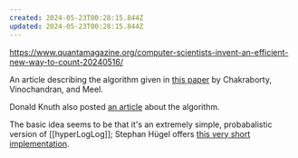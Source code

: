```yaml
---
created: 2024-05-23T00:28:15.844Z
updated: 2024-05-23T00:28:15.844Z
---
```

https://www.quantamagazine.org/computer-scientists-invent-an-efficient-new-way-to-count-20240516/

An article describing the algorithm given in [this paper](https://drops.dagstuhl.de/storage/00lipics/lipics-vol244-esa2022/LIPIcs.ESA.2022.34/LIPIcs.ESA.2022.34.pdf) by Chakraborty, Vinochandran, and Meel.

Donald Knuth also posted [an article](https://cs.stanford.edu/~knuth/papers/cvm-note.pdf) about the algorithm.

The basic idea seems to be that it's an extremely simple, probabalistic version of [[hyperLogLog]]; Stephan Hügel offers [this very short implementation](https://github.com/urschrei/cvmcount/blob/main/src/lib.rs).